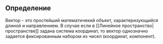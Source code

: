 ## Определение
Вектор - это простейший математичекий объект, характеризующийся длиной и направлением.
В случае если в [[Линейное пространство|пространстве]] задана система координат, то вектор однозначно задается фиксированным набором из чисел (координат, компонент).